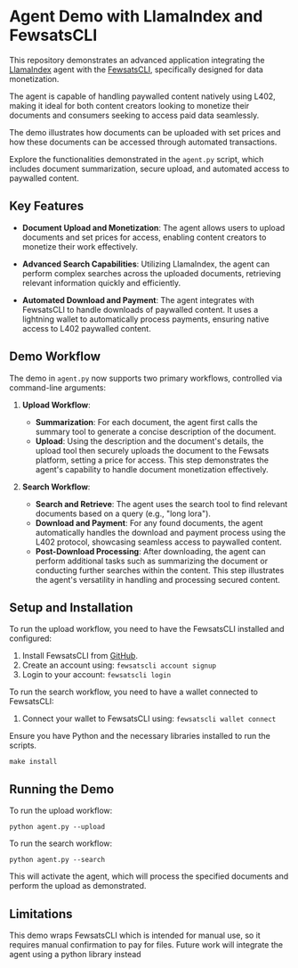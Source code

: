 # Agent Demo with LlamaIndex and FewsatsCLI

This repository demonstrates an advanced application integrating the [LlamaIndex](https://www.llamaindex.ai/) agent with the [FewsatsCLI](https://github.com/Fewsats/fewsatscli), specifically designed for data monetization. 

The agent is capable of handling paywalled content natively using L402, making it ideal for both content creators looking to monetize their documents and consumers seeking to access paid data seamlessly.

The demo illustrates how documents can be uploaded with set prices and how these documents can be accessed through automated transactions.

Explore the functionalities demonstrated in the `agent.py` script, which includes document summarization, secure upload, and automated access to paywalled content.

## Key Features

- **Document Upload and Monetization**: The agent allows users to upload documents and set prices for access, enabling content creators to monetize their work effectively.

- **Advanced Search Capabilities**: Utilizing LlamaIndex, the agent can perform complex searches across the uploaded documents, retrieving relevant information quickly and efficiently.

- **Automated Download and Payment**: The agent integrates with FewsatsCLI to handle downloads of paywalled content. It uses a lightning wallet to automatically process payments, ensuring native access to L402 paywalled content.

## Demo Workflow

The demo in `agent.py` now supports two primary workflows, controlled via command-line arguments:

1. **Upload Workflow**:
   - **Summarization**: For each document, the agent first calls the summary tool to generate a concise description of the document.
   - **Upload**: Using the description and the document's details, the upload tool then securely uploads the document to the Fewsats platform, setting a price for access. This step demonstrates the agent's capability to handle document monetization effectively.

2. **Search Workflow**:
   - **Search and Retrieve**: The agent uses the search tool to find relevant documents based on a query (e.g., "long lora").
   - **Download and Payment**: For any found documents, the agent automatically handles the download and payment process using the L402 protocol, showcasing seamless access to paywalled content.
   - **Post-Download Processing**: After downloading, the agent can perform additional tasks such as summarizing the document or conducting further searches within the content. This step illustrates the agent's versatility in handling and processing secured content.


## Setup and Installation

To run the upload workflow, you need to have the FewsatsCLI installed and configured:

1. Install FewsatsCLI from [GitHub](https://github.com/Fewsats/fewsatscli).
2. Create an account using: `fewsatscli account signup`
3. Login to your account: `fewsatscli login`

To run the search workflow, you need to have a wallet connected to FewsatsCLI:

1. Connect your wallet to FewsatsCLI using: `fewsatscli wallet connect`


Ensure you have Python and the necessary libraries installed to run the scripts. 
```
make install
```


## Running the Demo


To run the upload workflow:

```
python agent.py --upload
```

To run the search workflow:
```
python agent.py --search
```


This will activate the agent, which will process the specified documents and perform the upload as demonstrated.

## Limitations

This demo wraps FewsatsCLI which is intended for manual use, so it requires manual confirmation to pay for files. Future work will integrate the agent using a python library instead

